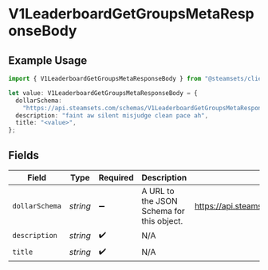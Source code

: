 # V1LeaderboardGetGroupsMetaResponseBody

## Example Usage

```typescript
import { V1LeaderboardGetGroupsMetaResponseBody } from "@steamsets/client-ts/models/components";

let value: V1LeaderboardGetGroupsMetaResponseBody = {
  dollarSchema:
    "https://api.steamsets.com/schemas/V1LeaderboardGetGroupsMetaResponseBody.json",
  description: "faint aw silent misjudge clean pace ah",
  title: "<value>",
};
```

## Fields

| Field                                                                         | Type                                                                          | Required                                                                      | Description                                                                   | Example                                                                       |
| ----------------------------------------------------------------------------- | ----------------------------------------------------------------------------- | ----------------------------------------------------------------------------- | ----------------------------------------------------------------------------- | ----------------------------------------------------------------------------- |
| `dollarSchema`                                                                | *string*                                                                      | :heavy_minus_sign:                                                            | A URL to the JSON Schema for this object.                                     | https://api.steamsets.com/schemas/V1LeaderboardGetGroupsMetaResponseBody.json |
| `description`                                                                 | *string*                                                                      | :heavy_check_mark:                                                            | N/A                                                                           |                                                                               |
| `title`                                                                       | *string*                                                                      | :heavy_check_mark:                                                            | N/A                                                                           |                                                                               |